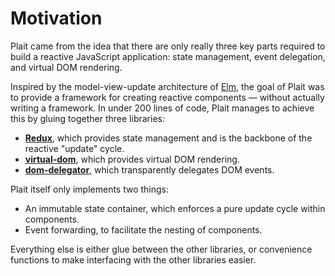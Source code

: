 # Motivation

Plait came from the idea that there are only really three key parts required to build a reactive JavaScript application: state management, event delegation, and virtual DOM rendering.

Inspired by the model-view-update architecture of [Elm](http://elm-lang.org/), the goal of Plait was to provide a framework for creating reactive components &mdash; without actually writing a framework. In under 200 lines of code, Plait manages to achieve this by gluing together three libraries:

* [**Redux**](https://github.com/rackt/redux), which provides state management and is the backbone of the reactive "update" cycle.
* [**virtual-dom**](https://github.com/Matt-Esch/virtual-dom), which provides virtual DOM rendering.
* [**dom-delegator**](https://github.com/Raynos/dom-delegator), which transparently delegates DOM events.

Plait itself only implements two things:

* An immutable state container, which enforces a pure update cycle within components.
* Event forwarding, to facilitate the nesting of components.

Everything else is either glue between the other libraries, or convenience functions to make interfacing with the other libraries easier.

